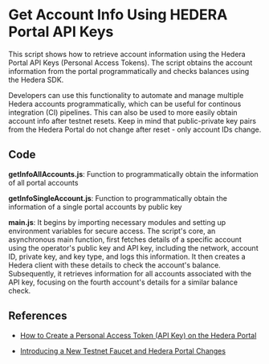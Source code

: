 # Get Account Info Using HEDERA Portal API Keys

This script shows how to retrieve account information using the Hedera Portal API Keys (Personal Access Tokens). The script obtains the account information from the portal programmatically and checks balances using the Hedera SDK.

Developers can use this functionality to automate and manage multiple Hedera accounts programmatically, which can be useful for continous integration (CI) pipelines. This can also be used to more easily obtain account info after testnet resets. Keep in mind that public-private key pairs from the Hedera Portal do not change after reset - only account IDs change.

## Code

**getInfoAllAccounts.js**: Function to programmatically obtain the information of all portal accounts

**getInfoSingleAccount.js**: Function to programmatically obtain the information of a single portal accounts by public key

**main.js**: It begins by importing necessary modules and setting up environment variables for secure access. The script's core, an asynchronous main function, first fetches details of a specific account using the operator's public key and API key, including the network, account ID, private key, and key type, and logs this information. It then creates a Hedera client with these details to check the account's balance. Subsequently, it retrieves information for all accounts associated with the API key, focusing on the fourth account's details for a similar balance check.

## References

- [How to Create a Personal Access Token (API Key) on the Hedera Portal](https://docs.hedera.com/hedera/tutorials/more-tutorials/how-to-create-a-personal-access-token-api-key-on-the-hedera-portal)

- [Introducing a New Testnet Faucet and Hedera Portal Changes](https://hedera.com/blog/introducing-a-new-testnet-faucet-and-hedera-portal-changes)
